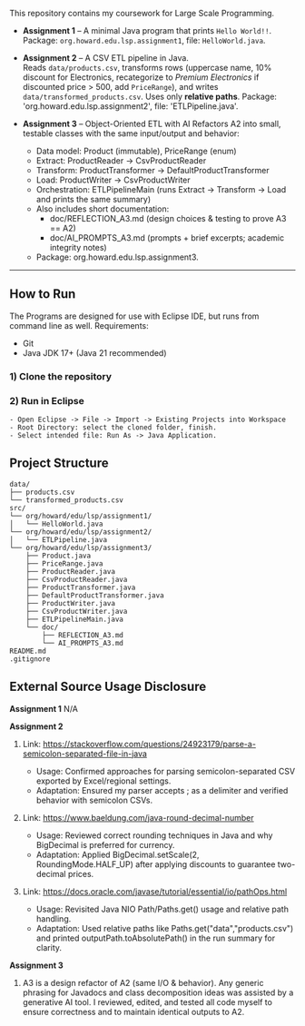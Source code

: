 This repository contains my coursework for Large Scale Programming.

- **Assignment 1** – A minimal Java program that prints `Hello World!!`.  
  Package: `org.howard.edu.lsp.assignment1`, file: `HelloWorld.java`.

- **Assignment 2** – A CSV ETL pipeline in Java.  
  Reads `data/products.csv`, transforms rows (uppercase name, 10% discount for Electronics, recategorize to *Premium Electronics* if discounted price > 500, add `PriceRange`), and writes `data/transformed_products.csv`. Uses only **relative paths**.
  Package: 'org.howard.edu.lsp.assignment2', file: 'ETLPipeline.java'.
  
- **Assignment 3** – Object-Oriented ETL with AI
	Refactors A2 into small, testable classes with the same input/output and behavior:

	- Data model: Product (immutable), PriceRange (enum)
	- Extract: ProductReader → CsvProductReader
	- Transform: ProductTransformer → DefaultProductTransformer
	- Load: ProductWriter → CsvProductWriter
	- Orchestration: ETLPipelineMain (runs Extract → Transform → Load and prints the same summary)
	- Also includes short documentation:
		- doc/REFLECTION_A3.md (design choices & testing to prove A3 == A2)
		- doc/AI_PROMPTS_A3.md (prompts + brief excerpts; academic integrity notes)
	- Package: org.howard.edu.lsp.assignment3.
  
---

## How to Run

The Programs are designed for use with Eclipse IDE, but runs from command line as well.
Requirements:
- Git
- Java JDK 17+ (Java 21 recommended)

### 1) Clone the repository
### 2) Run in Eclipse
	- Open Eclipse -> File -> Import -> Existing Projects into Workspace
	- Root Directory: select the cloned folder, finish.
	- Select intended file: Run As -> Java Application.


## Project Structure
```
data/
├── products.csv
└── transformed_products.csv
src/
└── org/howard/edu/lsp/assignment1/
│   └── HelloWorld.java
└── org/howard/edu/lsp/assignment2/
│   └── ETLPipeline.java
└── org/howard/edu/lsp/assignment3/
    ├── Product.java
    ├── PriceRange.java
    ├── ProductReader.java
    ├── CsvProductReader.java
    ├── ProductTransformer.java
    ├── DefaultProductTransformer.java
    ├── ProductWriter.java
    ├── CsvProductWriter.java
    ├── ETLPipelineMain.java
    └── doc/
        ├── REFLECTION_A3.md
        └── AI_PROMPTS_A3.md
README.md
.gitignore

```

## External Source Usage Disclosure

**Assignment 1**
N/A

**Assignment 2**
1. Link: https://stackoverflow.com/questions/24923179/parse-a-semicolon-separated-file-in-java
	- Usage: Confirmed approaches for parsing semicolon-separated CSV exported by Excel/regional settings. 
	- Adaptation: Ensured my parser accepts ; as a delimiter and verified behavior with semicolon CSVs. 

2. Link: https://www.baeldung.com/java-round-decimal-number 
	- Usage: Reviewed correct rounding techniques in Java and why BigDecimal is preferred for currency.
	- Adaptation: Applied BigDecimal.setScale(2, RoundingMode.HALF_UP) after applying discounts to guarantee two-decimal prices.

3. Link: https://docs.oracle.com/javase/tutorial/essential/io/pathOps.html
	- Usage: Revisited Java NIO Path/Paths.get() usage and relative path handling. 
	- Adaptation: Used relative paths like Paths.get("data","products.csv") and printed outputPath.toAbsolutePath() in the run summary for clarity.

**Assignment 3**
1. A3 is a design refactor of A2 (same I/O & behavior). Any generic phrasing for Javadocs and class decomposition ideas was assisted by a generative AI tool. I reviewed, edited, and tested all code myself to ensure correctness and to maintain identical outputs to A2.

